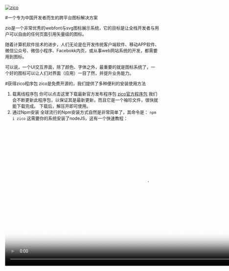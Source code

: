 [![zico](https://raw.githubusercontent.com/zoomla/zico/master/lib/logo512x512.png "一个专为中国开发者而生的跨平台图标解决方案-Powered by zoomla!逐浪CMS团队")](http://ico.z01.com "一个专为中国开发者而生的跨平台图标解决方案")

#一个专为中国开发者而生的跨平台图标解决方案

zio是一个非常优秀的webfont与svg图标展示系统，它的目标是让全栈开发者与用户可以自由的任何页面引用矢量级的图标。

随着计算机软件技术的进步，人们无论是在开发传统客户端软件、移动APP软件、微信公众号、微信小程序、Facebokk内页，或从事web网站系统的开发，都需要用到图标。

可以说，一个UI交互界面，除了颜色、字体之外，最重要的就是图标系统了，一个好的图标可以让人们对界面（应用）一目了然，并提升业务能力。



#获得zico程序包
zico是免费开源的，我们提供了多种便利的安装使用方法
1. 载离线程序包
你可以点击这里下载最新官方发布程序包
[zico官方程序包](http://ico.z01.com/zio.zip "zio官方程序包")
我们会不断更新此程序包，以保证其是最新更新，而且它是一个袖珍文件，很快就能下载完成。
下载后，解压开即可使用。
2. 通过Npm安装
全球流行的Npm安装方式自然是非常简单了，其命令是：
`npm i zico`
这需要你的系统安装了nodeJS，这有一个快速教程：
<video src="http://ico.z01.com/UploadFiles/gtizio.mp4" poster="http://ico.z01.com/Template/zicon/style/Images/logo512x512.png" controls="controls" width="920"> 
3. 通过Github安装
我们还在全球最大的源码开放平台Github上发布,zio源码仓库的访问地址是
[https://github.com/zoomla/zico](https://github.com/zoomla/zico "https://github.com/zoomla/zico")
4. CDN引用
如果你不想下载和安装，也可以直接CDN引用，只要在网页和应用中中置入zico的CDN源地址即可，其URL请求源为：
`http://ico.z01.com/zico.min.css`
这个网址同时支持SSL，你也可以采用
`https://ico.z01.com/zico.min.css`
以及自便应模式
`//code.z01.com/zico.min.css`
都是合法的。

#引用文件
由于zio可以在多种场合（如网页开发、app、小程序、客户端、传统设计）中引用，所以不同的软件引用方法各不相同，这里仅以在网页上引用为例，其引用规范为：
`<link rel="stylesheet" href="css/zico.min.css" >`
注意上面文件的路径真实可在，其完整源码结构应该如下图所示：
- --css/
--fonts/

#在任何你要引用图标的web(移动页面)应用图标 
推荐的引用方法是：
`<i class="zi zi_music"></i>`

当然，你也可以使用其它任意你想要的用的标签，如：
`<span class="zi zi_music"></span>`
`<div class="zi zi_music"></div>`
`<p class="zi zi_music"></p>`
`<a href="#" class="zi zi_music"></a>`
上面的方法都是完全适用，而且同样可以输出结果的，是不是很方便^_^

如果你是一个高级web开发者，熟悉Emmet语法，还可以直接用简写的方式，即
`.zi.zi_music`
形式展开，就能完成快速的应用zico图标。
如下图所示：
![](/uploadfiles/180531.gif)

接下来，我们将引导讲解一系列深度的应用技巧，其中包括：
1. 在微信开发中引用zico
2. 美化zico
3. 赋予zio动作
4. 一些优秀的应用技巧




#轮子
前辈们说，不要重复制造轮子。
问题是：如果从来没有轮子呢？
`
那个在半夜三分抠着脚用着外文工具的抠脚大汉，很能成就一个复兴强国的开发重任-当然我们身边更多的是勤奋的中国开发者。

#弥补缺位的文化
中国文化大国，以CJK为代表东方文化，有着其独特的文明与传承体系，然而，目前网上没有一个完全以中国人出发、中国人设计、或为中国人设计的web图标应用集（即使是阿里的ICO系统也是零碎的设计师作品集合），无法实现Npm引用，基于SVG的JS输出解决方案也没有。
所以，致力于中国基础软件研发的[Zoomla!逐浪软件](http://www.z01.com/corp "Zoomla!逐浪软件")团队着力开发了这一系统。

#中国的元素
纯粹引用外国的，造成很多缺位。
比如八仙桌，方桌。
比如馒头、碗
比如长城，公安局，全都没有。
> 既拥抱国际、又体现东方之美我们的定位就是开发一个既拥抱国际、又体现东方之美的ICON图标集。
用程序员的思路、服务于程序和全栈，甚至是普通的公文写作、AI设计、图形描绘也能用上这一套工具，所以我们有了CSS引用、JS输出、桌面引用三套方法。

`
习近平主席说：一个国家和民族，不能总用别人的昨天来装扮自己的明天。
一个强盛的民族，应该有自己的图标集和开发工具。

#特色图标
zico图标系统还加簇了中国五百强，包括美的、格力、小米。
我们认为中国的知名企业能够担当起这一份殊荣，以后WEB开发者们在引用知名企业图标时，可以借助zico方便的引用。
（否则靠外国图标靠，是不可能支持包括京东、中国银行、格力、小米这些企业图标的）。
系统同步支持拼音检索、拼简首字母检索、汉字检索、英语检索。


zico基于逐浪图标的元素，力求改变这一目标！
中国技术不能受制于人，文化也同样不应受制于人。

#五大特色

我们的图标集特色：
1、覆盖主流图标集
2、有中国元素
3、更好的使用
4、中国服务器引用更快
5、免费开放


#对比表格
你一定关心zico图标系统有何不同，这里我们罗列了一些我们与同类产品的对比。

|  |  zico | 其它图标库  | 
| ------------ | ------------ |
| 中文语义化  | 支持  | 不支持  |
| 政务图标  |  有 | 无  |
| 单位  |  rem（一种面向现代化的单位标尺） | em或px（旧式浏览器标准规范）  |
| 取样单位 | 大，最低是1800px基数，以支持高清屏（未来的4k\8k) | 低，一般是480px基数，无法 支持高清浏览
| 兼容性 | 高，覆盖了Fontawesome等子集 | 低
| 扩展性 | 高，逐浪字库团队提供支持 | 低，没有企业级产品支持
| 开放性 | 开源 | 不明
| 编码规范 | 以下划线区隔+驼峰式命名，便于在大多数软件中，双击就能选中一个文本 | 烤肉串式命名（即中间一杠），此类设计者多以最初输入时简单、不需要组合键，但不支持一个文件名即进选中状态



#效率对比
我们以微软公司Visual Studio软件为例，来对比两种输入状态的效率，zico在这方面遥遥祝领先：
![](http://ico.z01.com/uploadfiles/image/10.gif)

-
#与华文领域排名第一的Zoomla!逐浪CMS结合使用
作为web全栈图标引用工具，与CMS结合开发是首要之义。

Zoomla!逐浪CMS是一款基于dotNET技术构建的高端CMS，也是目前华文领域alexa排名第一的web建站产品，不同于国内一众CMS只满足于生产“垃圾流量网站”，逐浪软件产品定位于服务企业级产品，集成电商、APP、微信、OA、办公流、在线组卷等功能，并且是免费开放的。
得益于微软平台黑科技，Zoomla!逐浪CMS的性能也是强大的，其TB级SQL SERVER数据库，是与纽约证券交易所同级别的应用。
逐浪CMS官网：[www.z01.com](http://www.z01.com "www.z01.com")
点击就能免费下载这款功能强大、完全免费的CMS产品，用于构建您的WEB、移动、全栈应用。

#引用逐浪CMS标签
部署好Zoomla!逐浪CMS后，您只要引用
`{Z L:Boot4()/ }`
标签，就能在模板中输出zico文件。



其引用如下图：
![](http://ico.z01.com/uploadfiles/image/05.jpg)
`
在模板中，只要放入标签，如下图：
![](http://ico.z01.com/uploadfiles/image/06.jpg)
`
即能在浏览器引用逐浪CMS内置的zico图标，如下：
![](http://ico.z01.com/uploadfiles/image/07.jpg)
`

其头代码结构：
```html

<!DOCTYPE html>
<html lang="zh-cn">
<head>
<meta charset="utf-8">
<meta name="msapplication-TileColor" content="#1A0066"/>
<meta name="msapplication-TileImage" content="/images/win8_symbol_140x140.png"/>
<title>逐浪CMS_首页</title>
<meta name="Keywords" content="META关键字">
<meta name="Description" content="META网页描述">
<meta http-equiv="X-UA-Compatible" content="IE=edge">
<meta name="viewport" content="width=device-width, initial-scale=1.0">
<meta name="renderer" content="webkit|ie-comp|ie-stand">
<link href="/dist/css/bootstrap4.min.css" rel="stylesheet"/>
<link href="/dist/css/zico.min.css" rel="stylesheet"/>
<script src="/JS/jquery.min.js" ></script>
<script src="/dist/js/popper.min.js"></script>
<script src="/dist/js/bootstrap4.min.js"></script>

```

`
每一个Zoomla!逐浪CMS都会集成当时最新的zico源码，值得体验。

`
`
真正开放，Github、Npm同步开发，展现中国人的的创造力和产生能力！


#捐赠支持
欢迎给我们捐赠，我们珍重并感谢您的回报。

![](http://ico.z01.com/UploadFiles/Image/pay.png)

请用微信扫上方赞助码给予我们支持！
如果你需要进一步的联络以及商业赞助，欢迎点此[联系我们](/Item/1402.aspx "联系我们")
`
#捐赠回报
由于zico是开源项目，我们本身没有收益，但我们真诚渴望您的支持，对于赞助者：
1、提供我们站群资源的链接SEO支持。
2、提供专业的项目管理咨询
3、提供一定的技术指导
4、可于社区公开捐赠名单，以兹表扬。
5、对于企业级大额捐赠，开具发票，并提供超额的商业回报。

`
#鸣谢名单（排名不分先后）
我要买房网&福居百汇（中国威海）孙总 [www.5yaomaifang.com](http://www.5yaomaifang.com "www.5yaomaifang.com")


